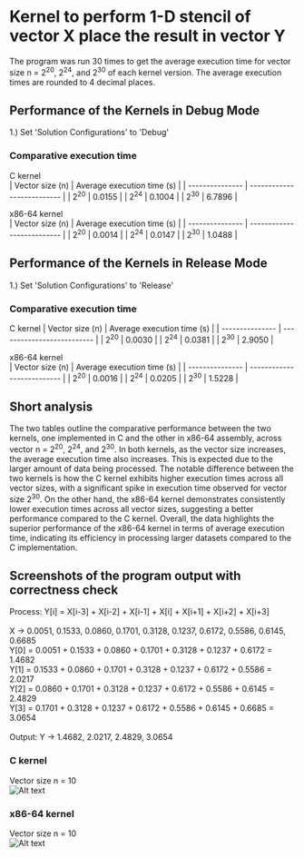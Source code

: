 # Kernel to perform 1-D stencil of vector X place the result in vector Y
The program was run 30 times to get the average execution time for vector size n = 2<sup>20</sup>, 2<sup>24</sup>, and 2<sup>30</sup> of each kernel version. The average execution times are rounded to 4 decimal places.

## Performance of the Kernels in Debug Mode
1.) Set 'Solution Configurations' to 'Debug'

### Comparative execution time
C kernel  
| Vector size (n) | Average execution time (s) |
| --------------- | -------------------------- |
| 2<sup>20</sup>  | 0.0155                     |
| 2<sup>24</sup>  | 0.1004					           |
| 2<sup>30</sup>  | 6.7896                     |

x86-64 kernel  
| Vector size (n) | Average execution time (s) |
| --------------- | -------------------------- |
| 2<sup>20</sup>  | 0.0014                     |
| 2<sup>24</sup>  | 0.0147                     |
| 2<sup>30</sup>  | 1.0488                     |

## Performance of the Kernels in Release Mode
1.) Set 'Solution Configurations' to 'Release'

### Comparative execution time
C kernel
| Vector size (n) | Average execution time (s) |
| --------------- | -------------------------- |
| 2<sup>20</sup>  | 0.0030                     |
| 2<sup>24</sup>  | 0.0381                     |
| 2<sup>30</sup>  | 2.9050                     |

x86-64 kernel  
| Vector size (n) | Average execution time (s) |
| --------------- | -------------------------- |
| 2<sup>20</sup>  | 0.0016                     |
| 2<sup>24</sup>  | 0.0205                     |
| 2<sup>30</sup>  | 1.5228                     |

## Short analysis
The two tables outline the comparative performance between the two kernels, one implemented in C and the other in x86-64 assembly, across vector n = 2<sup>20</sup>, 2<sup>24</sup>, and 2<sup>30</sup>. In both kernels, as the vector size increases, the average execution time also increases. This is expected due to the larger amount of data being processed. The notable difference between the two kernels is how the C kernel exhibits higher execution times across all vector sizes, with a significant spike in execution time observed for vector size 2<sup>30</sup>. On the other hand, the x86-64 kernel demonstrates consistently lower execution times across all vector sizes, suggesting a better performance compared to the C kernel. Overall, the data highlights the superior performance of the x86-64 kernel in terms of average execution time, indicating its efficiency in processing larger datasets compared to the C implementation.  

## Screenshots of the program output with correctness check
Process: Y[i] = X[i-3] + X[i-2] + X[i-1] + X[i] + X[i+1] + X[i+2] + X[i+3] <br><br>
X -> 0.0051, 0.1533, 0.0860, 0.1701, 0.3128, 0.1237, 0.6172, 0.5586, 0.6145, 0.6685 <br>
Y[0] = 0.0051 + 0.1533 + 0.0860 + 0.1701 + 0.3128 + 0.1237 + 0.6172 = 1.4682 <br>
Y[1] = 0.1533 + 0.0860 + 0.1701 + 0.3128 + 0.1237 + 0.6172 + 0.5586 = 2.0217 <br>
Y[2] = 0.0860 + 0.1701 + 0.3128 + 0.1237 + 0.6172 + 0.5586 + 0.6145 = 2.4829 <br>
Y[3] = 0.1701 + 0.3128 + 0.1237 + 0.6172 + 0.5586 + 0.6145 + 0.6685 = 3.0654 <br><br>
Output: Y -> 1.4682, 2.0217, 2.4829, 3.0654 

### C kernel
Vector size n = 10  
![Alt text](https://i.imgur.com/hw6sFoH.png)

### x86-64 kernel
Vector size n = 10  
![Alt text](https://i.imgur.com/o8gDamv.png)

